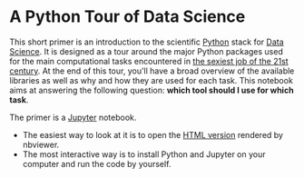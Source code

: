 # A Python Tour of Data Science

This short primer is an introduction to the scientific
[Python](https://www.python.org) stack for
[Data Science](https://en.wikipedia.org/wiki/Data_science). It is designed as
a tour around the major Python packages used for the main computational tasks
encountered in
[the sexiest job of the 21st century](https://hbr.org/2012/10/data-scientist-the-sexiest-job-of-the-21st-century).
At the end of this tour, you'll have a broad overview of the available
libraries as well as why and how they are used for each task. This notebook
aims at answering the following question: **which tool should I use for which
task**.

The primer is a [Jupyter](http://jupyter.org) notebook.

* The easiest way to look at it is to open the
[HTML version](http://nbviewer.jupyter.org/github/mdeff/python_tour_of_data_science/blob/master/python_tour_of_data_science.ipynb)
rendered by nbviewer.
* The most interactive way is to install Python and Jupyter on your computer
and run the code by yourself.
